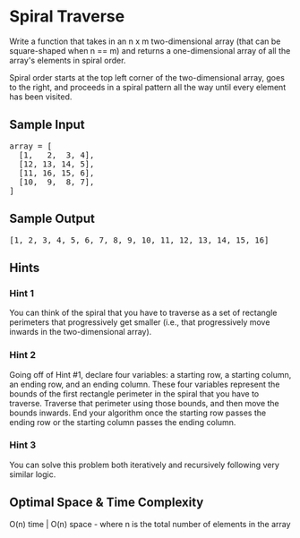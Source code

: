 # Spiral Traverse

Write a function that takes in an n x m two-dimensional array (that can be
square-shaped when n == m) and returns a one-dimensional array of all the
array's elements in spiral order.

Spiral order starts at the top left corner of the two-dimensional array, goes
to the right, and proceeds in a spiral pattern all the way until every element
has been visited.

## Sample Input

<pre>
array = [
  [1,   2,  3, 4],
  [12, 13, 14, 5],
  [11, 16, 15, 6],
  [10,  9,  8, 7],
]
</pre>

## Sample Output

<pre>
[1, 2, 3, 4, 5, 6, 7, 8, 9, 10, 11, 12, 13, 14, 15, 16]
</pre>

## Hints

### Hint 1

You can think of the spiral that you have to traverse as a set of rectangle perimeters that progressively get smaller (i.e., that progressively move inwards in the two-dimensional array).

### Hint 2

Going off of Hint #1, declare four variables: a starting row, a starting column, an ending row, and an ending column. These four variables represent the bounds of the first rectangle perimeter in the spiral that you have to traverse. Traverse that perimeter using those bounds, and then move the bounds inwards. End your algorithm once the starting row passes the ending row or the starting column passes the ending column.

### Hint 3

You can solve this problem both iteratively and recursively following very similar logic.

## Optimal Space & Time Complexity

O(n) time | O(n) space - where n is the total number of elements in the array
